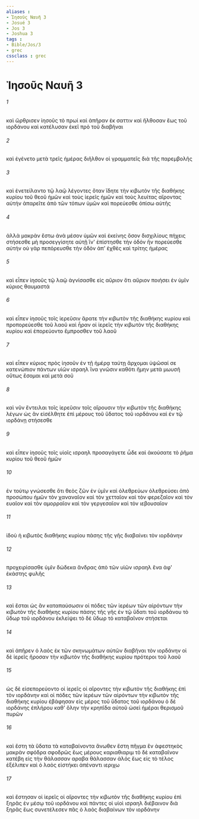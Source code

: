 ```yaml
---
aliases : 
- Ἰησοῦς Ναυῆ 3
- Josué 3
- Jos 3
- Joshua 3
tags : 
- Bible/Jos/3
- grec
cssclass : grec
---
```


# Ἰησοῦς Ναυῆ 3

###### 1
καὶ ὤρθρισεν ἰησοῦς τὸ πρωί καὶ ἀπῆραν ἐκ σαττιν καὶ ἤλθοσαν ἕως τοῦ ιορδάνου καὶ κατέλυσαν ἐκεῖ πρὸ τοῦ διαβῆναι
###### 2
καὶ ἐγένετο μετὰ τρεῖς ἡμέρας διῆλθον οἱ γραμματεῖς διὰ τῆς παρεμβολῆς
###### 3
καὶ ἐνετείλαντο τῷ λαῷ λέγοντες ὅταν ἴδητε τὴν κιβωτὸν τῆς διαθήκης κυρίου τοῦ θεοῦ ἡμῶν καὶ τοὺς ἱερεῖς ἡμῶν καὶ τοὺς λευίτας αἴροντας αὐτήν ἀπαρεῖτε ἀπὸ τῶν τόπων ὑμῶν καὶ πορεύεσθε ὀπίσω αὐτῆς
###### 4
ἀλλὰ μακρὰν ἔστω ἀνὰ μέσον ὑμῶν καὶ ἐκείνης ὅσον δισχιλίους πήχεις στήσεσθε μὴ προσεγγίσητε αὐτῇ ἵν' ἐπίστησθε τὴν ὁδόν ἣν πορεύεσθε αὐτήν οὐ γὰρ πεπόρευσθε τὴν ὁδὸν ἀπ' ἐχθὲς καὶ τρίτης ἡμέρας
###### 5
καὶ εἶπεν ἰησοῦς τῷ λαῷ ἁγνίσασθε εἰς αὔριον ὅτι αὔριον ποιήσει ἐν ὑμῖν κύριος θαυμαστά
###### 6
καὶ εἶπεν ἰησοῦς τοῖς ἱερεῦσιν ἄρατε τὴν κιβωτὸν τῆς διαθήκης κυρίου καὶ προπορεύεσθε τοῦ λαοῦ καὶ ἦραν οἱ ἱερεῖς τὴν κιβωτὸν τῆς διαθήκης κυρίου καὶ ἐπορεύοντο ἔμπροσθεν τοῦ λαοῦ
###### 7
καὶ εἶπεν κύριος πρὸς ἰησοῦν ἐν τῇ ἡμέρᾳ ταύτῃ ἄρχομαι ὑψῶσαί σε κατενώπιον πάντων υἱῶν ισραηλ ἵνα γνῶσιν καθότι ἤμην μετὰ μωυσῆ οὕτως ἔσομαι καὶ μετὰ σοῦ
###### 8
καὶ νῦν ἔντειλαι τοῖς ἱερεῦσιν τοῖς αἴρουσιν τὴν κιβωτὸν τῆς διαθήκης λέγων ὡς ἂν εἰσέλθητε ἐπὶ μέρους τοῦ ὕδατος τοῦ ιορδάνου καὶ ἐν τῷ ιορδάνῃ στήσεσθε
###### 9
καὶ εἶπεν ἰησοῦς τοῖς υἱοῖς ισραηλ προσαγάγετε ὧδε καὶ ἀκούσατε τὸ ῥῆμα κυρίου τοῦ θεοῦ ἡμῶν
###### 10
ἐν τούτῳ γνώσεσθε ὅτι θεὸς ζῶν ἐν ὑμῖν καὶ ὀλεθρεύων ὀλεθρεύσει ἀπὸ προσώπου ἡμῶν τὸν χαναναῖον καὶ τὸν χετταῖον καὶ τὸν φερεζαῖον καὶ τὸν ευαῖον καὶ τὸν αμορραῖον καὶ τὸν γεργεσαῖον καὶ τὸν ιεβουσαῖον
###### 11
ἰδοὺ ἡ κιβωτὸς διαθήκης κυρίου πάσης τῆς γῆς διαβαίνει τὸν ιορδάνην
###### 12
προχειρίσασθε ὑμῖν δώδεκα ἄνδρας ἀπὸ τῶν υἱῶν ισραηλ ἕνα ἀφ' ἑκάστης φυλῆς
###### 13
καὶ ἔσται ὡς ἂν καταπαύσωσιν οἱ πόδες τῶν ἱερέων τῶν αἰρόντων τὴν κιβωτὸν τῆς διαθήκης κυρίου πάσης τῆς γῆς ἐν τῷ ὕδατι τοῦ ιορδάνου τὸ ὕδωρ τοῦ ιορδάνου ἐκλείψει τὸ δὲ ὕδωρ τὸ καταβαῖνον στήσεται
###### 14
καὶ ἀπῆρεν ὁ λαὸς ἐκ τῶν σκηνωμάτων αὐτῶν διαβῆναι τὸν ιορδάνην οἱ δὲ ἱερεῖς ἤροσαν τὴν κιβωτὸν τῆς διαθήκης κυρίου πρότεροι τοῦ λαοῦ
###### 15
ὡς δὲ εἰσεπορεύοντο οἱ ἱερεῖς οἱ αἴροντες τὴν κιβωτὸν τῆς διαθήκης ἐπὶ τὸν ιορδάνην καὶ οἱ πόδες τῶν ἱερέων τῶν αἰρόντων τὴν κιβωτὸν τῆς διαθήκης κυρίου ἐβάφησαν εἰς μέρος τοῦ ὕδατος τοῦ ιορδάνου ὁ δὲ ιορδάνης ἐπλήρου καθ' ὅλην τὴν κρηπῖδα αὐτοῦ ὡσεὶ ἡμέραι θερισμοῦ πυρῶν
###### 16
καὶ ἔστη τὰ ὕδατα τὰ καταβαίνοντα ἄνωθεν ἔστη πῆγμα ἓν ἀφεστηκὸς μακρὰν σφόδρα σφοδρῶς ἕως μέρους καριαθιαριμ τὸ δὲ καταβαῖνον κατέβη εἰς τὴν θάλασσαν αραβα θάλασσαν ἁλός ἕως εἰς τὸ τέλος ἐξέλιπεν καὶ ὁ λαὸς εἱστήκει ἀπέναντι ιεριχω
###### 17
καὶ ἔστησαν οἱ ἱερεῖς οἱ αἴροντες τὴν κιβωτὸν τῆς διαθήκης κυρίου ἐπὶ ξηρᾶς ἐν μέσῳ τοῦ ιορδάνου καὶ πάντες οἱ υἱοὶ ισραηλ διέβαινον διὰ ξηρᾶς ἕως συνετέλεσεν πᾶς ὁ λαὸς διαβαίνων τὸν ιορδάνην
